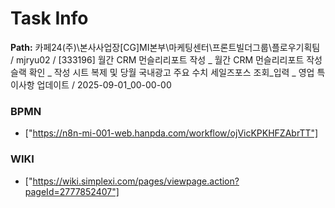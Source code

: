 # Task Info

**Path:** 카페24(주)\본사사업장\[CG]MI본부\마케팅센터\프론트빌더그룹\플로우기획팀 / mjryu02 / [333196] 월간 CRM 먼슬리리포트 작성 _ 월간 CRM 먼슬리리포트 작성 슬랙 확인 _ 작성 시트 복제 및 당월 국내광고 주요 수치 세일즈포스 조회_입력 _ 영업 특이사항 업데이트 / 2025-09-01_00-00-00

### BPMN
- ["https://n8n-mi-001-web.hanpda.com/workflow/ojVicKPKHFZAbrTT"]

### WIKI
- ["https://wiki.simplexi.com/pages/viewpage.action?pageId=2777852407"]

